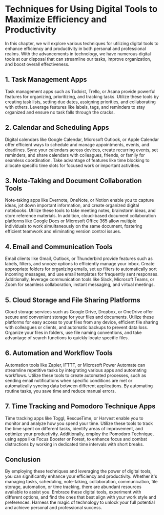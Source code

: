 Techniques for Using Digital Tools to Maximize Efficiency and Productivity
======================================================================================

In this chapter, we will explore various techniques for utilizing digital tools to enhance efficiency and productivity in both personal and professional realms. With the advancements in technology, we have numerous digital tools at our disposal that can streamline our tasks, improve organization, and boost overall effectiveness.

**1. Task Management Apps**
---------------------------

Task management apps such as Todoist, Trello, or Asana provide powerful features for organizing, prioritizing, and tracking tasks. Utilize these tools by creating task lists, setting due dates, assigning priorities, and collaborating with others. Leverage features like labels, tags, and reminders to stay organized and ensure no task falls through the cracks.

**2. Calendar and Scheduling Apps**
-----------------------------------

Digital calendars like Google Calendar, Microsoft Outlook, or Apple Calendar offer efficient ways to schedule and manage appointments, events, and deadlines. Sync your calendars across devices, create recurring events, set reminders, and share calendars with colleagues, friends, or family for seamless coordination. Take advantage of features like time blocking to allocate specific time slots for focused work or important activities.

**3. Note-Taking and Document Collaboration Tools**
---------------------------------------------------

Note-taking apps like Evernote, OneNote, or Notion enable you to capture ideas, jot down important information, and create organized digital notebooks. Utilize these tools to take meeting notes, brainstorm ideas, and store reference materials. In addition, cloud-based document collaboration platforms like Google Docs or Microsoft Office 365 allow multiple individuals to work simultaneously on the same document, fostering efficient teamwork and eliminating version control issues.

**4. Email and Communication Tools**
------------------------------------

Email clients like Gmail, Outlook, or Thunderbird provide features such as labels, filters, and snooze options to efficiently manage your inbox. Create appropriate folders for organizing emails, set up filters to automatically sort incoming messages, and use email templates for frequently sent responses. Additionally, leverage communication tools like Slack, Microsoft Teams, or Zoom for seamless collaboration, instant messaging, and virtual meetings.

**5. Cloud Storage and File Sharing Platforms**
-----------------------------------------------

Cloud storage services such as Google Drive, Dropbox, or OneDrive offer secure and convenient storage for your files and documents. Utilize these platforms for easy access to your files from any device, efficient file sharing with colleagues or clients, and automatic backups to prevent data loss. Organize your files in folders, use file naming conventions, and take advantage of search functions to quickly locate specific files.

**6. Automation and Workflow Tools**
------------------------------------

Automation tools like Zapier, IFTTT, or Microsoft Power Automate can streamline repetitive tasks by integrating various apps and automating workflows. Utilize these tools to create automated processes, such as sending email notifications when specific conditions are met or automatically syncing data between different applications. By automating routine tasks, you save time and reduce manual errors.

**7. Time Tracking and Pomodoro Technique Apps**
------------------------------------------------

Time tracking apps like Toggl, RescueTime, or Harvest enable you to monitor and analyze how you spend your time. Utilize these tools to track the time spent on different tasks, identify areas of improvement, and optimize your productivity. Additionally, employ the Pomodoro Technique, using apps like Focus Booster or Forest, to enhance focus and combat distractions by working in dedicated time intervals with short breaks.

Conclusion
----------

By employing these techniques and leveraging the power of digital tools, you can significantly enhance your efficiency and productivity. Whether it's managing tasks, scheduling, note-taking, collaboration, communication, file storage, automation, or time tracking, there are abundant resources available to assist you. Embrace these digital tools, experiment with different options, and find the ones that best align with your work style and preferences. Harness the magic of technology to unlock your full potential and achieve personal and professional success.
